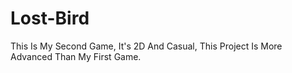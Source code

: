 # Lost-Bird
This Is My Second Game, It's 2D And Casual, This Project Is More Advanced Than My First Game.
